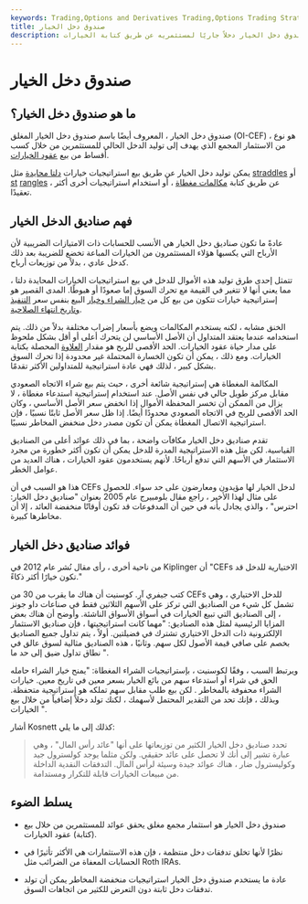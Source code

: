 ```yaml
---
keywords: Trading,Options and Derivatives Trading,Options Trading Strategy and Education,Options and Derivatives,Strategy and Education
title: صندوق دخل الخيار
description: يولد صندوق دخل الخيار دخلاً جاريًا لمستثمريه عن طريق كتابة الخيارات.
---
```


# صندوق دخل الخيار
## ما هو صندوق دخل الخيار؟

صندوق دخل الخيار ، المعروف أيضًا باسم صندوق دخل الخيار المغلق (OI-CEF) ، هو نوع من الاستثمار المجمع الذي يهدف إلى توليد الدخل الحالي للمستثمرين من خلال كسب أقساط من بيع [عقود الخيارات](/optionscontract).

يمكن توليد دخل الخيار عن طريق بيع استراتيجيات خيارات [دلتا محايدة](/deltaneutral) مثل [straddles](/shortstraddle) أو [st](/strangle) [rangles](/strangle) ، عن طريق كتابة [مكالمات مغطاة](/coveredcall) ، أو استخدام استراتيجيات أخرى أكثر تعقيدًا.

## فهم صناديق الدخل الخيار

عادةً ما تكون صناديق دخل الخيار هي الأنسب للحسابات ذات الامتيازات الضريبية لأن الأرباح التي يكسبها هؤلاء المستثمرون من الخيارات المباعة تخضع للضريبة بعد ذلك كدخل عادي ، بدلاً من توزيعات أرباح.

تتمثل إحدى طرق توليد هذه الأموال للدخل في بيع استراتيجيات الخيارات المحايدة دلتا ، مما يعني أنها لا تتغير في القيمة مع تحرك السوق إما صعودًا أو هبوطًا. المدى القصير هو إستراتيجية خيارات تتكون من بيع كل من [خيار الشراء وخيار](/calloption) البيع بنفس سعر [التنفيذ](/putoption) [وتاريخ انتهاء الصلاحية](/expiration-date).

الخنق مشابه ، لكنه يستخدم المكالمات ويضع بأسعار إضراب مختلفة بدلاً من ذلك. يتم استخدامه عندما يعتقد المتداول أن الأصل الأساسي لن يتحرك أعلى أو أقل بشكل ملحوظ على مدار حياة عقود الخيارات. الحد الأقصى للربح هو مقدار [العلاوة](/premium) المحصلة بكتابة الخيارات. ومع ذلك ، يمكن أن تكون الخسارة المحتملة غير محدودة إذا تحرك السوق بشكل كبير ، لذلك فهي عادة استراتيجية للمتداولين الأكثر تقدمًا.

المكالمة المغطاة هي إستراتيجية شائعة أخرى ، حيث يتم بيع شراء الاتجاه الصعودي مقابل مركز طويل حالي في نفس الأصل. عند استخدام إستراتيجية استدعاء مغطاة ، لا يزال من الممكن أن تخسر المحفظة الأموال إذا انخفض سعر الأصل الأساسي ، وكان الحد الأقصى للربح في الاتجاه الصعودي محدودًا أيضًا. إذا ظل سعر الأصل ثابتًا نسبيًا ، فإن استراتيجية الاتصال المغطاة يمكن أن تكون مصدر دخل منخفض المخاطر نسبيًا.

تقدم صناديق دخل الخيار مكافآت واضحة ، بما في ذلك عوائد أعلى من الصناديق القياسية. لكن مثل هذه الاستراتيجية المدرة للدخل يمكن أن تكون أكثر خطورة من مجرد الاستثمار في الأسهم التي تدفع أرباحًا. لأنهم يستخدمون عقود الخيارات ، هناك العديد من عوامل الخطر.

هذا هو السبب في أن CEFs لدخل الخيار لها مؤيدون ومعارضون على حد سواء. للحصول على مثال لهذا الأخير ، راجع مقال بلومبيرج عام 2005 بعنوان "صناديق دخل الخيار: احترس" ، والذي يجادل بأنه في حين أن المدفوعات قد تكون أوقاتًا منخفضة العائد ، إلا أن مخاطرها كبيرة.

## فوائد صناديق دخل الخيار

من ناحية أخرى ، رأى مقال نُشر عام 2012 في Kiplinger أن "CEFs الاختيارية للدخل قد تكون خيارًا أكثر ذكاءً."

كتب جيفري آر. كوسنيت أن هناك ما يقرب من 30 من CEFs للدخل الاختياري ، وهي تشمل كل شيء من الصناديق التي تركز على الأسهم الثلاثين فقط في صناعات داو جونز ، إلى الصناديق التي تبيع الخيارات في أسواق الأسواق الناشئة. وأوضح أن هناك بعض المزايا الرئيسية لمثل هذه الصناديق: "مهما كانت استراتيجيتها ، فإن صناديق الاستثمار الإلكترونية ذات الدخل الاختياري تشترك في فضيلتين. أولاً ، يتم تداول جميع الصناديق بخصم على صافي قيمة الأصول لكل سهم. وثانيًا ، هذه الصناديق مثالية لسوق عالق في نطاق تداول ضيق إلى حد ما ".

ويرتبط السبب ، وفقًا لكوسنيت ، بإستراتيجيات الشراء المغطاة: "يمنح خيار الشراء حامله الحق في شراء أو استدعاء سهم من بائع الخيار بسعر معين في تاريخ معين. خيارات الشراء محفوفة بالمخاطر . لكن بيع طلب مقابل سهم تملكه هو إستراتيجية متحفظة. وبذلك ، فإنك تحد من التقدير المحتمل لأسهمك ، لكنك تولد دخلاً إضافياً من خلال بيع الخيارات ".

أشار Kosnett كذلك إلى ما يلي:

>

> تحدد صناديق دخل الخيار الكثير من توزيعاتها على أنها "عائد رأس المال" ، وهي عبارة تشير إلى أنك لا تحصل على عائد حقيقي. ولكن مثلما يوجد كولسترول جيد وكوليسترول ضار ، هناك عوائد جيدة وسيئة لرأس المال. التدفقات النقدية الداخلة من مبيعات الخيارات قابلة للتكرار ومستدامة.

>

## يسلط الضوء

- صندوق دخل الخيار هو استثمار مجمع مغلق يحقق عوائد للمستثمرين من خلال بيع (كتابة) عقود الخيارات.

- نظرًا لأنها تخلق تدفقات دخل منتظمة ، فإن هذه الاستثمارات هي الأكثر تأثيرًا في الحسابات المعفاة من الضرائب مثل Roth IRAs.

- عادة ما يستخدم صندوق دخل الخيار استراتيجيات منخفضة المخاطر يمكن أن تولد تدفقات دخل ثابتة دون التعرض للكثير من اتجاهات السوق.

